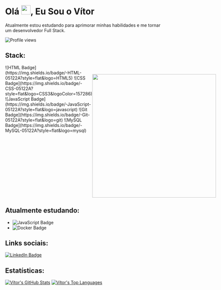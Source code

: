 # Olá <img src="https://media.giphy.com/media/hvRJCLFzcasrR4ia7z/giphy.gif" width="30px">, Eu Sou o Vítor

Atualmente estou estudando para aprimorar minhas habilidades e me tornar um desenvolvedor Full Stack.

<p align="left">
  <img src="https://komarev.com/ghpvc/?username=Vitor-DBelo&color=yellow" alt="Profile views" />
</p>

## Stack:
<div style="display: flex; justify-content: space-between;">
  <div style="display: flex; gap: 10px;">
    ![HTML Badge](https://img.shields.io/badge/-HTML-05122A?style=flat&logo=HTML5)
    ![CSS Badge](https://img.shields.io/badge/-CSS-05122A?style=flat&logo=CSS3&logoColor=157286)
    ![JavaScript Badge](https://img.shields.io/badge/-JavaScript-05122A?style=flat&logo=javascript)
    ![Git Badge](https://img.shields.io/badge/-Git-05122A?style=flat&logo=git)
    ![MySQL Badge](https://img.shields.io/badge/-MySQL-05122A?style=flat&logo=mysql)
  </div>
  <img src="https://user-images.githubusercontent.com/74038190/219923809-b86dc415-a0c2-4a38-bc88-ad6cf06395a8.gif" width="400px" height="400px" style="margin-top: 30px;" />
</div>

## Atualmente estudando:
- ![JavaScript Badge](https://img.shields.io/badge/-JavaScript-05122A?style=flat&logo=javascript)
- ![Docker Badge](https://img.shields.io/badge/-Docker-05122A?style=flat&logo=docker)

## Links sociais:
[![LinkedIn Badge](https://img.shields.io/badge/LinkedIn-05122A?style=flat&logo=linkedin)](https://www.linkedin.com/in/vitor-daniel-44b748293/)

## Estatísticas:
[![Vítor's GitHub Stats](https://github-readme-stats.vercel.app/api?username=Vitor-DBelo&show_icons=true&theme=dark&include_all_commits=true&count_private=true)](https://github.com/Vitor-DBelo)
[![Vítor's Top Languages](https://github-readme-stats.vercel.app/api/top-langs/?username=Vitor-DBelo&layout=compact&langs_count=16&theme=dark)](https://github.com/Vitor-DBelo)
